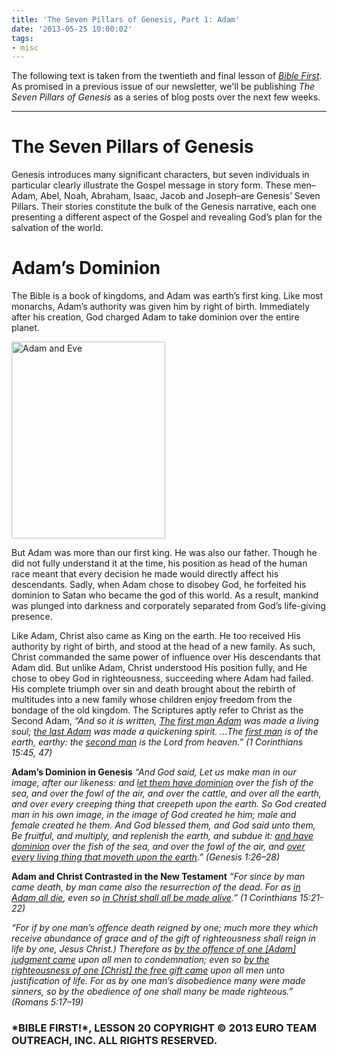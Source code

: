 ```yaml
---
title: 'The Seven Pillars of Genesis, Part 1: Adam'
date: '2013-05-25 10:00:02'
tags:
- misc
---
```


The following text is taken from the twentieth and final lesson of <a title="Bible First" href="http://www.getbiblefirst.com/" target="_blank">*Bible First*</a>. As promised in a previous issue of our newsletter, we'll be publishing *The Seven Pillars of Genesis* as a series of blog posts over the next few weeks.

<hr />

<h1>The Seven Pillars of Genesis</h1>
Genesis introduces many significant characters, but seven individuals in particular clearly illustrate the Gospel message in story form. These men–Adam, Abel, Noah, Abraham, Isaac, Jacob and Joseph–are Genesis’ Seven Pillars. Their stories constitute the bulk of the Genesis narrative, each one presenting a different aspect of the Gospel and revealing God’s plan for the salvation of the world.
<h1>Adam’s Dominion</h1>
The Bible is a book of kingdoms, and Adam was earth’s first king. Like most monarchs, Adam’s authority was given him by right of birth. Immediately after his creation, God charged Adam to take dominion over the entire planet.

<a href="https://s3.amazonaws.com/images.ofreport.com/2013/05/Adam-and-Eve-1200-1.jpg"><img class="alignleft  wp-image-1805" alt="Adam and Eve" src="https://s3.amazonaws.com/images.ofreport.com/2013/05/Adam-and-Eve-1200-1-351x450.jpg" width="246" height="315" /></a>

But Adam was more than our first king. He was also our father. Though he did not fully understand it at the time, his position as head of the human race meant that every decision he made would directly affect his descendants. Sadly, when Adam chose to disobey God, he forfeited his dominion to Satan who became the god of this world. As a result, mankind was plunged into darkness and corporately separated from God’s life-giving presence.

Like Adam, Christ also came as King on the earth. He too received His authority by right of birth, and stood at the head of a new family. As such, Christ commanded the same power of influence over His descendants that Adam did. But unlike Adam, Christ understood His position fully, and He chose to obey God in righteousness, succeeding where Adam had failed. His complete triumph over sin and death brought about the rebirth of multitudes into a new family whose children enjoy freedom from the bondage of the old kingdom. The Scriptures aptly refer to Christ as the Second Adam, *“And so it is written, <span style="text-decoration: underline;">The first man Adam</span> was made a living soul; <span style="text-decoration: underline;">the last Adam</span> was made a quickening spirit. …The <span style="text-decoration: underline;">first man</span> is of the earth, earthy: the <span style="text-decoration: underline;">second man</span> is the Lord from heaven.” (1 Corinthians 15:45, 47)*

<strong>Adam’s Dominion in Genesis</strong>
*“And God said, Let us make man in our image, after our likeness: and <span style="text-decoration: underline;">let them have dominion</span> over the fish of the sea, and over the fowl of the air, and over the cattle, and over all the earth, and over every creeping thing that creepeth upon the earth. So God created man in his own image, in the image of God created he him; male and female created he them. And God blessed them, and God said unto them, Be fruitful, and multiply, and replenish the earth, and subdue it: <span style="text-decoration: underline;">and have dominion</span> over the fish of the sea, and over the fowl of the air, and <span style="text-decoration: underline;">over every living thing that moveth upon the earth</span>.” (Genesis 1:26–28)*

<strong>Adam and Christ Contrasted in the New Testament</strong>
*“For since by man came death, by man came also the resurrection of the dead. For as <span style="text-decoration: underline;">in Adam all die</span>, even so <span style="text-decoration: underline;">in Christ shall all be made alive</span>.” (1 Corinthians 15:21-22)*

*“For if by one man’s offence death reigned by one; much more they which receive abundance of grace and of the gift of righteousness shall reign in life by one, Jesus Christ.) Therefore as <span style="text-decoration: underline;">by the offence of one [Adam] judgment came</span> upon all men to condemnation; even so <span style="text-decoration: underline;">by the righteousness of one [Christ] the free gift came</span> upon all men unto justification of life. For as by one man’s disobedience many were made sinners, so by the obedience of one shall many be made righteous.” (Romans 5:17–19)*
<h3><strong>*BIBLE FIRST!*, LESSON 20</strong>
COPYRIGHT © 2013 EURO TEAM OUTREACH, INC. ALL RIGHTS RESERVED.</h3>
